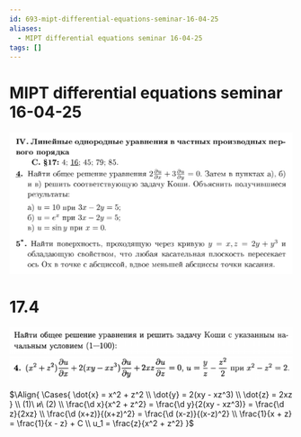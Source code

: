 ```yaml
---
id: 693-mipt-differential-equations-seminar-16-04-25
aliases:
  - MIPT differential equations seminar 16-04-25
tags: []
---
```


# MIPT differential equations seminar 16-04-25

![16-04-25_15-49-51_672.png](assets/imgs/16-04-25_15-49-51_672.png)

# 17.4

![16-04-25_15-51-00_229.png](assets/imgs/16-04-25_15-51-00_229.png)
![16-04-25_15-51-13_894.png](assets/imgs/16-04-25_15-51-13_894.png)

$\Align{
\Cases{
\dot{x} = x^2 + z^2 \\
\dot{y} = 2(xy - xz^3) \\
\dot{z} = 2xz
} \\
(1)\ и\ (2) \\
\frac{\d x}{x^2 + z^2} = \frac{\d y}{2(xy - xz^3)} = \frac{\d z}{2xz} \\
\frac{\d (x+z)}{(x+z)^2} = \frac{\d (x-z)}{(x-z)^2} \\
\frac{1}{x + z} = \frac{1}{x - z} + C \\
u_1 = \frac{z}{x^2 + z^2}
}$
